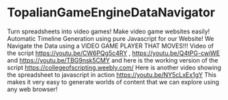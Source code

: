 # TopalianGameEngineDataNavigator
Turn spreadsheets into video games! Make video game websites easily! Automatic Timeline Generation using pure Javascript for our Website! We Navigate the Data using a VIDEO GAME PLAYER THAT MOVES!!!  Video of the script  https://youtu.be/CW6PQg5c4RY  ,  https://youtu.be/Q4tPG-cwiWE  and https://youtu.be/TBG9nsk5CMY   and here is the working version of the script https://collegeofscripting.weebly.com/   Here is another video showing the spreadsheet to javascript in action https://youtu.be/NY5cLxEx1gY    This makes it very easy to generate worlds of content that we can explore using any web browser!
